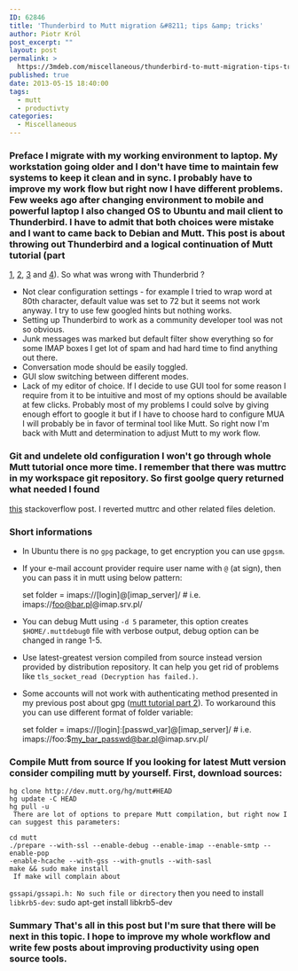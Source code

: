 ```yaml
---
ID: 62846
title: 'Thunderbird to Mutt migration &#8211; tips &amp; tricks'
author: Piotr Król
post_excerpt: ""
layout: post
permalink: >
  https://3mdeb.com/miscellaneous/thunderbird-to-mutt-migration-tips-tricks/
published: true
date: 2013-05-15 18:40:00
tags:
  - mutt
  - productivty
categories:
  - Miscellaneous
---
```

### Preface I migrate with my working environment to laptop. My workstation going older and I don't have time to maintain few systems to keep it clean and in sync. I probably have to improve my work flow but right now I have different problems. Few weeks ago after changing environment to mobile and powerful laptop I also changed OS to Ubuntu and mail client to Thunderbird. I have to admit that both choices were mistake and I want to came back to Debian and Mutt. This post is about throwing out Thunderbird and a logical continuation of Mutt tutorial (part 

[1][1], [2][2], [3][3] and [4][4]). So what was wrong with Thunderbrid ? 
*   Not clear configuration settings - for example I tried to wrap word at 80th character, default value was set to 72 but it seems not work anyway. I try to use few googled hints but nothing works.
*   Setting up Thunderbird to work as a community developer tool was not so obvious.
*   Junk messages was marked but default filter show everything so for some IMAP boxes I get lot of spam and had hard time to find anything out there.
*   Conversation mode should be easily toggled.
*   GUI slow switching between different modes.
*   Lack of my editor of choice. If I decide to use GUI tool for some reason I require from it to be intuitive and most of my options should be available at few clicks. Probably most of my problems I could solve by giving enough effort to google it but if I have to choose hard to configure MUA I will probably be in favor of terminal tool like Mutt. So right now I'm back with Mutt and determination to adjust Mutt to my work flow. 

### Git and undelete old configuration I won't go through whole Mutt tutorial once more time. I remember that there was muttrc in my workspace git repository. So first goolge query returned what needed I found 

[this][5] stackoverflow post. I reverted muttrc and other related files deletion. 
### Short informations

*   In Ubuntu there is no `gpg` package, to get encryption you can use `gpgsm`.
*   If your e-mail account provider require user name with `@` (at sign), then you can pass it in mutt using below pattern:

    set folder = imaps://[login]@[imap_server]/ # i.e. imaps://foo@bar.pl@imap.srv.pl/
    

*   You can debug Mutt using `-d 5` parameter, this option creates `$HOME/.muttdebug0` file with verbose output, debug option can be changed in range 1-5.
*   Use latest-greatest version compiled from source instead version provided by distribution repository. It can help you get rid of problems like `tls_socket_read (Decryption has failed.)`.
*   Some accounts will not work with authenticating method presented in my previous post about gpg ([mutt tutorial part 2][2]). To workaround this you can use different format of folder variable:

    set folder = imaps://[login]:[passwd_var]@[imap_server]/ # i.e. imaps://foo:$my_bar_passwd@bar.pl@imap.srv.pl/
    

### Compile Mutt from source If you looking for latest Mutt version consider compiling mutt by yourself. First, download sources: 

    hg clone http://dev.mutt.org/hg/mutt#HEAD
    hg update -C HEAD
    hg pull -u
     There are lot of options to prepare Mutt compilation, but right now I can suggest this parameters: 

    cd mutt
    ./prepare --with-ssl --enable-debug --enable-imap --enable-smtp --enable-pop 
    -enable-hcache --with-gss --with-gnutls --with-sasl
    make && sudo make install
     If make will complain about 

`gssapi/gssapi.h: No such file or directory` then you need to install `libkrb5-dev`: 
    sudo apt-get install libkrb5-dev
    

### Summary That's all in this post but I'm sure that there will be next in this topic. I hope to improve my whole workflow and write few posts about improving productivity using open source tools.

 [1]: /2012/05/13/mutt-tutorial-part-1-setup-imap-account
 [2]: /2012/05/13/mutt-tutorial-part-2-secure-login
 [3]: /2012/05/13/mutt-tutorial-part-3-sidebar-urls-in-e
 [4]: /2012/05/13/mutt-tutorial-part-4-html-mails-address
 [5]: http://stackoverflow.com/questions/953481/restore-a-deleted-file-in-a-git-repo